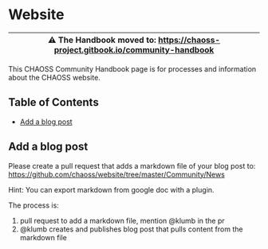# Website

| ⚠️ The Handbook moved to: https://chaoss-project.gitbook.io/community-handbook |
|---|

This CHAOSS Community Handbook page is for processes and information about the CHAOSS website.

## Table of Contents

* [Add a blog post](#add-a-blog-post)

## Add a blog post

Please create a pull request that adds a markdown file of your blog post to:
https://github.com/chaoss/website/tree/master/Community/News

Hint: You can export markdown from google doc with a plugin.

The process is:

1. pull request to add a markdown file, mention @klumb in the pr
2. @klumb creates and publishes blog post that pulls content from the markdown file
